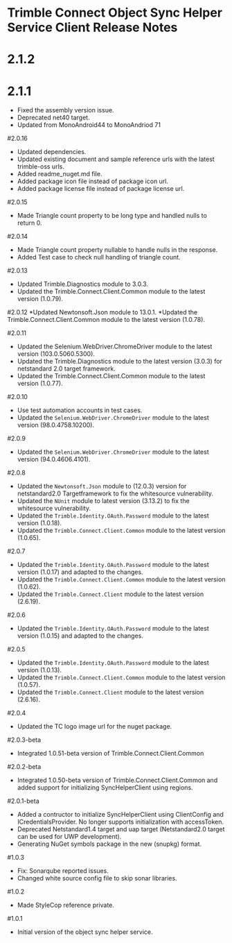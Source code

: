 # Trimble Connect Object Sync Helper Service Client Release Notes

# 2.1.2 
# 2.1.1
* Fixed the assembly version issue.
* Deprecated net40 target.
* Updated from MonoAndroid44 to MonoAndriod 71

#2.0.16
* Updated dependencies.
* Updated existing document and sample reference urls with the latest trimble-oss urls.
* Added readme_nuget.md file.
* Added package icon file instead of package icon url.
* Added package license file instead of package license url.

#2.0.15
* Made Triangle count property to be long type and handled nulls to return 0.

#2.0.14
* Made Triangle count property nullable to handle nulls in the response.
* Added Test case to check null handling of triangle count.

#2.0.13
* Updated Trimble.Diagnostics module to 3.0.3.
* Updated the Trimble.Connect.Client.Common module to the latest version (1.0.79).

#2.0.12
*Updated Newtonsoft.Json module to 13.0.1.
*Updated the Trimble.Connect.Client.Common module to the latest version (1.0.78).

#2.0.11
* Updated the Selenium.WebDriver.ChromeDriver module to the latest version (103.0.5060.5300).
* Updated the Trimble.Diagnostics module to the latest version (3.0.3) for netstandard 2.0 target framework.
* Updated the Trimble.Connect.Client.Common module to the latest version (1.0.77).

#2.0.10
* Use test automation accounts in test cases.
* Updated the `Selenium.WebDriver.ChromeDriver` module to the latest version (98.0.4758.10200).

#2.0.9
* Updated the `Selenium.WebDriver.ChromeDriver` module to the latest version (94.0.4606.4101).

#2.0.8
* Updated the `Newtonsoft.Json` module to (12.0.3) version for netstandard2.0 Targetframework to fix the whitesource vulnerability.
* Updated the `NUnit` module to latest version (3.13.2) to fix the whitesource vulnerability.
* Updated the `Trimble.Identity.OAuth.Password` module to the latest version (1.0.18).
* Updated the `Trimble.Connect.Client.Common` module to the latest version (1.0.65).

#2.0.7
* Updated the `Trimble.Identity.OAuth.Password` module to the latest version (1.0.17) and adapted to the changes.
* Updated the `Trimble.Connect.Client.Common` module to the latest version (1.0.62).
* Updated the `Trimble.Connect.Client` module to the latest version (2.6.19).

#2.0.6
* Updated the `Trimble.Identity.OAuth.Password` module to the latest version (1.0.15) and adapted to the changes.

#2.0.5
* Updated the `Trimble.Identity.OAuth.Password` module to the latest version (1.0.13).
* Updated the `Trimble.Connect.Client.Common` module to the latest version (1.0.57).
* Updated the `Trimble.Connect.Client` module to the latest version (2.6.16).

#2.0.4
* Updated the TC logo image url for the nuget package.

#2.0.3-beta
* Integrated 1.0.51-beta version of Trimble.Connect.Client.Common

#2.0.2-beta
* Integrated 1.0.50-beta version of Trimble.Connect.Client.Common and added support for initializing SyncHelperClient using regions.

#2.0.1-beta
* Added a contructor to initialize SyncHelperClient using ClientConfig and ICredentialsProvider. No longer supports initialization with accessToken.
* Deprecated Netstandard1.4 target and uap target (Netstandard2.0 target can be used for UWP development).
* Generating NuGet symbols package in the new (snupkg) format.

#1.0.3
* Fix: Sonarqube reported issues.
* Changed white source config file to skip sonar libraries.

#1.0.2
* Made StyleCop reference private.

#1.0.1
* Initial version of the object sync helper service.
